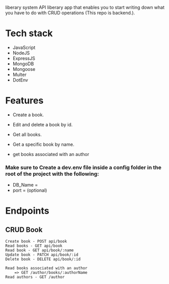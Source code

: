 liberary system API
liberary app that enables you to  start writing down what you have to do with CRUD operations (This repo is backend.).

# Tech stack
 - JavaScript
 - NodeJS
 - ExpressJS
 - MongoDB
 - Mongoose
 - Multer
 - DotEnv

# Features
 - Create a book.

 - Edit and delete a book by id.

 - Get all books.

 - Get a specific book by name.

 - get books associated with an author

### Make sure to Create a dev.env file inside a config folder in the root of the project with the following:
 - DB_Name =
  - port = (optional)


# Endpoints
  ## CRUD Book
    Create book - POST api/book
    Read books - GET api/book
    Read book - GET api/book/:name
    Update book - PATCH api/book/:id
    Delete book - DELETE api/book/:id
   <!-- Author -->
    Read books associated with an author
        => GET /author/books/:authorName
    Read authors - GET /author

